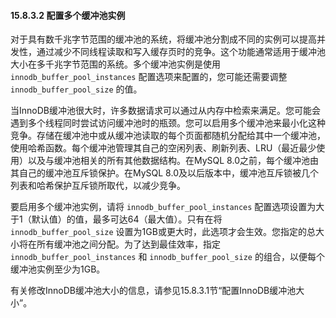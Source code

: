 #### 15.8.3.2 配置多个缓冲池实例

对于具有数千兆字节范围的缓冲池的系统，将缓冲池分割成不同的实例可以提高并发性，通过减少不同线程读取和写入缓存页时的竞争。这个功能通常适用于缓冲池大小在多千兆字节范围的系统。多个缓冲池实例是使用 `innodb_buffer_pool_instances` 配置选项来配置的，您可能还需要调整 `innodb_buffer_pool_size` 的值。

当InnoDB缓冲池很大时，许多数据请求可以通过从内存中检索来满足。您可能会遇到多个线程同时尝试访问缓冲池时的瓶颈。您可以启用多个缓冲池来最小化这种竞争。存储在缓冲池中或从缓冲池读取的每个页面都随机分配给其中一个缓冲池，使用哈希函数。每个缓冲池管理其自己的空闲列表、刷新列表、LRU（最近最少使用）以及与缓冲池相关的所有其他数据结构。在MySQL 8.0之前，每个缓冲池由其自己的缓冲池互斥锁保护。在MySQL 8.0及以后版本中，缓冲池互斥锁被几个列表和哈希保护互斥锁所取代，以减少竞争。

要启用多个缓冲池实例，请将 `innodb_buffer_pool_instances` 配置选项设置为大于1（默认值）的值，最多可达64（最大值）。只有在将 `innodb_buffer_pool_size` 设置为1GB或更大时，此选项才会生效。您指定的总大小将在所有缓冲池之间分配。为了达到最佳效率，指定 `innodb_buffer_pool_instances` 和 `innodb_buffer_pool_size` 的组合，以便每个缓冲池实例至少为1GB。

有关修改InnoDB缓冲池大小的信息，请参见15.8.3.1节“配置InnoDB缓冲池大小”。